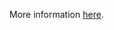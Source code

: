 More information [here](https://docs.bridgecrew.io/docs/ensure-that-copy-is-used-instead-of-add-in-dockerfiles).
